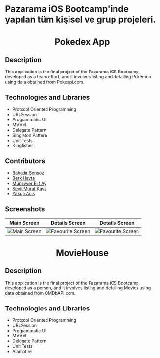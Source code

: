 # Pazarama iOS Bootcamp'inde yapılan tüm kişisel ve grup projeleri.


<h1 align="center">
     Pokedex App
</h1>

## Description
<p>This application is the final project of the Pazarama iOS Bootcamp, developed as a team effort, and it involves listing and detailing Pokémon using data obtained from Pokeapi.com.</p>

## Technologies and Libraries
- Protocol Oriented Programming
- URLSession
- Programmatic UI
- MVVM
- Delegate Pattern
- Singleton Pattern
- Unit Tests
- Kingfisher

## Contributors
- [Bahadır Şensöz](https://github.com/bahadirsensoz)
- [Berk Hayta](https://github.com/berkhi)
- [Münevver Elif Ay](https://github.com/munevverelifay)
- [Seyit Murat Kaya](https://github.com/SeyitMuratKaya)
- [Yakup Açış](https://github.com/Yakupacs)

## Screenshots

| Main Screen | Details Screen | Details Screen |
| ----------- | ---------------- | ---------------- |
| ![Main Screen](https://github.com/Yakupacs/PokedexApp/assets/73075252/c857407f-7095-4f9d-b322-0506b58dbe0f) | ![Favourite Screen](https://github.com/Yakupacs/PokedexApp/assets/73075252/1ca457d9-c9f1-471a-a688-73fb0a137534) | ![Favourite Screen](https://github.com/Yakupacs/PokedexApp/assets/73075252/3f73fed1-3195-483a-8736-6f1e354cc10e)








<h1 align="center">
     MovieHouse
</h1>

## Description
<p>This application is the final project of the Pazarama iOS Bootcamp, developed as a person, and it involves listing and detailing Movies using data obtained from OMDbAPI.com.</p>

## Technologies and Libraries
- Protocol Oriented Programming
- URLSession
- Programmatic UI
- MVVM
- Delegate Pattern
- Unit Tests
- Alamofire

